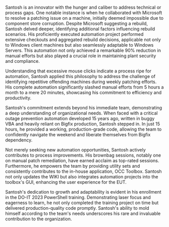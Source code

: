 Santosh is an innovator with the hunger and caliber to address technical or process gaps. One notable instance is when he collaborated with Microsoft to resolve a patching issue on a machine, initially deemed impossible due to component store corruption. Despite Microsoft suggesting a rebuild, Santosh delved deeper, identifying additional factors influencing rebuild scenarios. His proficiently executed automation project performed extensive checkouts and aggregated rebuild decisions, applicable not only to Windows client machines but also seamlessly adaptable to Windows Servers. This automation not only achieved a remarkable 90% reduction in manual efforts but also played a crucial role in maintaining plant security and compliance.

Understanding that excessive mouse clicks indicate a process ripe for automation, Santosh applied this philosophy to address the challenge of identifying repetitive offending machines during weekly patching efforts. His complete automation significantly slashed manual efforts from 5 hours a month to a mere 20 minutes, showcasing his commitment to efficiency and productivity.

Santosh's commitment extends beyond his immediate team, demonstrating a deep understanding of organizational needs. When faced with a critical outage prevention automation developed 15 years ago, written in buggy VBA and heavily reliant on Bigfix production, Santosh stepped in. In just 15 hours, he provided a working, production-grade code, allowing the team to confidently navigate the weekend and liberate themselves from Bigfix dependency.

Not merely seeking new automation opportunities, Santosh actively contributes to process improvements. His brownbag sessions, notably one on manual patch remediation, have earned acclaim as top-rated sessions. Furthermore, he empowers the team by providing utility sets and consistently contributes to the in-house application, OCC Toolbox. Santosh not only updates the WIKI but also integrates automation projects into the toolbox's GUI, enhancing the user experience for the EUT.

Santosh's dedication to growth and adaptability is evident in his enrollment in the DO-IT 2023 PowerShell training. Demonstrating laser focus and eagerness to learn, he not only completed the training project on time but delivered production-quality code promptly. Santosh's ability to mold himself according to the team's needs underscores his rare and invaluable contribution to the organization.
